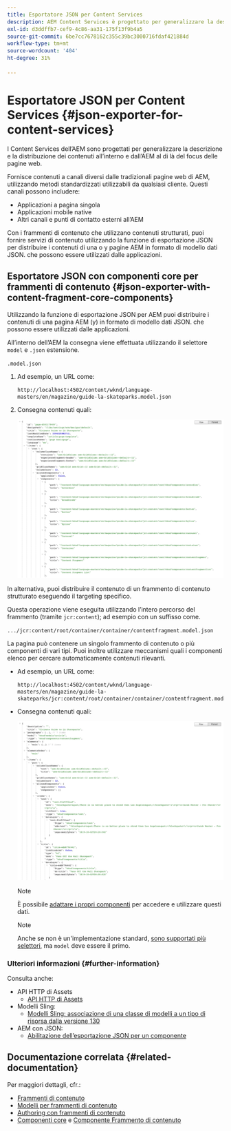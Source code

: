 ```yaml
---
title: Esportatore JSON per Content Services
description: AEM Content Services è progettato per generalizzare la descrizione e la consegna dei contenuti in/da AEM, non limitandosi alle pagine web. Fornisce contenuti a canali diversi dalle tradizionali pagine web di AEM, utilizzando metodi standardizzati utilizzabili da qualsiasi cliente.
exl-id: d3ddffb7-cef9-4c86-aa31-175f13f9b4a5
source-git-commit: 6be7cc7678162c355c39bc3000716fdaf421884d
workflow-type: tm+mt
source-wordcount: '404'
ht-degree: 31%

---
```


# Esportatore JSON per Content Services {#json-exporter-for-content-services}

I Content Services dell’AEM sono progettati per generalizzare la descrizione e la distribuzione dei contenuti all’interno e dall’AEM al di là del focus delle pagine web.

Fornisce contenuti a canali diversi dalle tradizionali pagine web di AEM, utilizzando metodi standardizzati utilizzabili da qualsiasi cliente. Questi canali possono includere:

* Applicazioni a pagina singola
* Applicazioni mobile native
* Altri canali e punti di contatto esterni all’AEM

Con i frammenti di contenuto che utilizzano contenuti strutturati, puoi fornire servizi di contenuto utilizzando la funzione di esportazione JSON per distribuire i contenuti di una o y pagine AEM in formato di modello dati JSON. che possono essere utilizzati dalle applicazioni.

## Esportatore JSON con componenti core per frammenti di contenuto {#json-exporter-with-content-fragment-core-components}

Utilizzando la funzione di esportazione JSON per AEM puoi distribuire i contenuti di una pagina AEM (y) in formato di modello dati JSON. che possono essere utilizzati dalle applicazioni.

All’interno dell’AEM la consegna viene effettuata utilizzando il selettore `model` e `.json` estensione.

`.model.json`

1. Ad esempio, un URL come:

   ```shell
   http://localhost:4502/content/wknd/language-masters/en/magazine/guide-la-skateparks.model.json
   ```

1. Consegna contenuti quali:

   ![Modello JSON del contenuto WKND](assets/json-model-wknd.png)

In alternativa, puoi distribuire il contenuto di un frammento di contenuto strutturato eseguendo il targeting specifico.

Questa operazione viene eseguita utilizzando l’intero percorso del frammento (tramite `jcr:content`); ad esempio con un suffisso come.

`.../jcr:content/root/container/container/contentfragment.model.json`

La pagina può contenere un singolo frammento di contenuto o più componenti di vari tipi. Puoi inoltre utilizzare meccanismi quali i componenti elenco per cercare automaticamente contenuti rilevanti.

* Ad esempio, un URL come:

   ```shell
   http://localhost:4502/content/wknd/language-masters/en/magazine/guide-la-skateparks/jcr:content/root/container/container/contentfragment.model.json
   ```

* Consegna contenuti quali:

   ![Modello JSON del frammento di contenuto WKND](assets/json-model-wknd-content-fragment.png)

   >[!NOTE]
   >
   >È possibile [adattare i propri componenti](enabling-json-exporter.md) per accedere e utilizzare questi dati.

   >[!NOTE]
   >
   >Anche se non è un&#39;implementazione standard, [sono supportati più selettori,](enabling-json-exporter.md#multiple-selectors) ma `model` deve essere il primo.

### Ulteriori informazioni {#further-information}

Consulta anche:

* API HTTP di Assets
   * [API HTTP di Assets](/help/assets/developer-reference-material-apis.md)
* Modelli Sling:
   * [Modelli Sling: associazione di una classe di modelli a un tipo di risorsa dalla versione 130](https://sling.apache.org/documentation/bundles/models.html#associating-a-model-class-with-a-resource-type-since-130)
* AEM con JSON:
   * [Abilitazione dell’esportazione JSON per un componente](enabling-json-exporter.md)

## Documentazione correlata {#related-documentation}

Per maggiori dettagli, cfr.:

* [Frammenti di contenuto](/help/sites-cloud/administering/content-fragments/content-fragments.md)
* [Modelli per frammenti di contenuto](/help/sites-cloud/administering/content-fragments/content-fragments-models.md)
* [Authoring con frammenti di contenuto](/help/sites-cloud/authoring/fundamentals/content-fragments.md)
* [Componenti core](https://experienceleague.adobe.com/docs/experience-manager-core-components/using/introduction.html?lang=it) e [Componente Frammento di contenuto](https://experienceleague.adobe.com/docs/experience-manager-core-components/using/components/content-fragment-component.html?lang=it)
